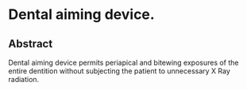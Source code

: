# Dental aiming device.

## Abstract
Dental aiming device permits periapical and bitewing exposures of the entire dentition without subjecting the patient to unnecessary X Ray radiation.
